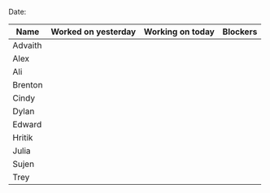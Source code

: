 Date:

| Name    | Worked on yesterday | Working on today | Blockers |
|---------|---------------------|------------------|----------|
| Advaith |                     |                  |          |
| Alex    |                     |                  |          |
| Ali     |                     |                  |          |
| Brenton |                     |                  |          |
| Cindy   |                     |                  |          |
| Dylan   |                     |                  |          |
| Edward  |                     |                  |          |
| Hritik  |                     |                  |          |
| Julia   |                     |                  |          |
| Sujen   |                     |                  |          |
| Trey    |                     |                  |          |
